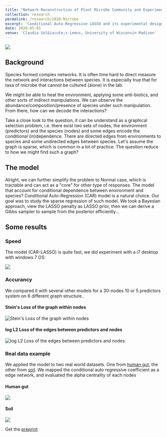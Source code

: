 ```yaml
---
title: "Network Reconstruction of Plant Microbe Community and Experimental Design "
collection: research
permalink: /research/2020-Microbe
excerpt: 'Conditional Auto-Regressive LASSO and its experimental design on Microbiome of plant species'
date: 2020-05-01
venue: 'Claudia Sol&iacute;s-Lemus, University of Wisconsin-Madison'
---
```


![](http://YunyiShen.github.io/files/Research_figs/CARLASSO/CARLASSO.png)

## Background

Species formed complex networks. It is often time hard to direct measure the network and interactions between species. It is especially true that for taxa of microbe that cannot be cultured (alone) in the lab. 

We might be able to heat the environment, applying some anti-biotics, and other sorts of indirect manipulations. We can observe the abundance/composition/presence of species under such manipulation. From there, how can we decode the interactions?

Take a close look to the question, it can be understand as a graphical selection problem, i.e. there exist two sets of nodes, the environment (predictors) and the species (nodes) and some edges encode the conditional (in)dependence. There are directed edges from environments to species and some undirected edges between species. Let's assume the graph is sparse, which is common in a lot of practice. The question reduce to how we might find such a graph?

## The model

Alright, we can further simplify the problem to Normal case, which is tractable and can act as a "core" for other type of responses. The model that account for conditional dependence between environment and species? Conditional Auto-Regression (CAR) model is a natural choice. Our goal was to study the sparse regression of such model. We took a Bayesian approach, view the LASSO penalty as LASSO prior, then we can derive a Gibbs sampler to sample from the posterior efficiently...

## Some results

### Speed

The model (CAR-LASSO) is quite fast, we did experiment with a i7 desktop with windows 7 OS:

![](http://YunyiShen.github.io/files/Research_figs/CARLASSO/scaling_test.png)

### Accurancy 

We compared it with several other models for a 30-nodes 10 or 5 predictors system on 6 different graph structure..

#### Stein's Loss of the graph within nodes
![Stein's Loss of the graph within nodes](http://YunyiShen.github.io/files/Research_figs/CARLASSO/Stein_k30.jpg)

#### log L2 Loss of the edges between predictors and nodes
![log L2 Loss of the edges between predictors and nodes](http://YunyiShen.github.io/files/Research_figs/CARLASSO/beta_k30.jpg)



### Real data example

We applied the model to two real world datasets. One from [human gut](https://www.mg-rast.org/mgmain.html?mgpage=project&project=mgp154), the other from [soil](https://www.mg-rast.org/mgmain.html?mgpage=project&project=mgp2592). We mapped the conditional auto regressive coefficient as a edge network, and evaluated the alpha centrality of each nodes

#### Human gut
![](http://YunyiShen.github.io/files/Research_figs/CARLASSO/humangut.jpg)

#### Soil
![](http://YunyiShen.github.io/files/Research_figs/CARLASSO/soil.jpg)


Get the [preprint](https://arxiv.org/abs/2012.08397)



